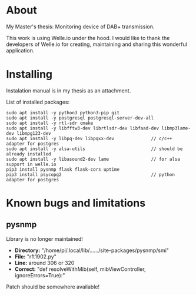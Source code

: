 # About
My Master's thesis: Monitoring device of DAB+ transmission.

This work is using Welle.io under the hood. I would like to thank the developers of Welle.io for creating, maintaining and sharing this wonderful application.

# Installing
Instalation manual is in my thesis as an attachment.

List of installed packages:
```
sudo apt install -y python3 python3-pip git
sudo apt install -y postgresql postgresql-server-dev-all
sudo apt install -y rtl-sdr cmake
sudo apt install -y libfftw3-dev librtlsdr-dev libfaad-dev libmp3lame-dev libmpg123-dev
sudo apt install -y libpq-dev libpqxx-dev              // c/c++ adapter for postgres
sudo apt install -y alsa-utils                         // should be already installed
sudo apt install -y libasound2-dev lame                // for alsa support in welle.io
pip3 install pysnmp flask flask-cors uptime
pip3 install psycopg2                                  // python adapter for postgres
```

<!--
pip3 install uptime
sudo apt install -y net-tools build-essential file
sudo apt install -y nodejs npm
sudo apt install nginx
sudo apt-get install -y postgresql-contrib
-->

# Known bugs and limitations
## pysnmp
Library is no longer maintained!
* **Directory:** "/home/pi/.local/lib/....../site-packages/pysnmp/smi"
* **File:** "rft1902.py"
* **Line:** around 306 or 320
* **Correct:** "def resolveWithMib(self, mibViewController, ignoreErrors=True):"

Patch should be somewhere available!
